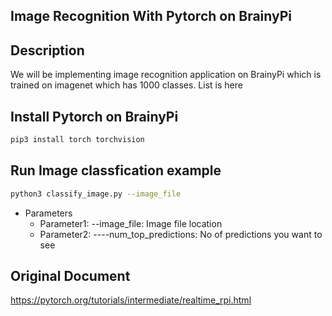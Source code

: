 ## Image Recognition With Pytorch on BrainyPi
## Description
We will be implementing image recognition application on BrainyPi which is trained on imagenet which has 1000 classes. List is here

## Install Pytorch on BrainyPi
```sh
pip3 install torch torchvision
```

## Run Image classfication example
```sh
python3 classify_image.py --image_file
```
- Parameters
  - Parameter1: --image_file: Image file location
  - Parameter2: ----num_top_predictions: No of predictions you want to see

## Original Document
https://pytorch.org/tutorials/intermediate/realtime_rpi.html
